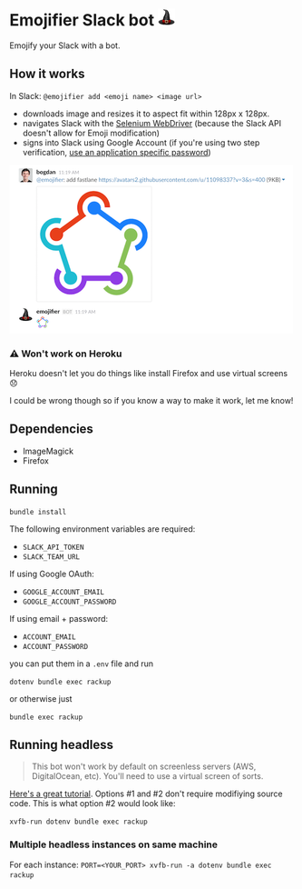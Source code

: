 # Emojifier Slack bot ![](public/hat.png)

Emojify your Slack with a bot.

## How it works

In Slack: `@emojifier add <emoji name> <image url>`

- downloads image and resizes it to aspect fit within 128px x 128px.
- navigates Slack with the [Selenium WebDriver](http://www.seleniumhq.org/projects/webdriver/) (because the Slack API doesn't allow for Emoji modification)
- signs into Slack using Google Account (if you're using two step verification, [use an application specific password](https://support.google.com/accounts/answer/185833))

![](public/demo.png)

### ⚠️  Won't work on Heroku 
Heroku doesn't let you do things like install Firefox and use virtual screens 😞

I could be wrong though so if you know a way to make it work, let me know!

## Dependencies

- ImageMagick
- Firefox

## Running

`bundle install`

The following environment variables are required:

- `SLACK_API_TOKEN`
- `SLACK_TEAM_URL`

If using Google OAuth:

- `GOOGLE_ACCOUNT_EMAIL`
- `GOOGLE_ACCOUNT_PASSWORD`

If using email + password:

- `ACCOUNT_EMAIL`
- `ACCOUNT_PASSWORD`

you can put them in a `.env` file and run

`dotenv bundle exec rackup`

or otherwise just

`bundle exec rackup`

## Running headless

> This bot won't work by default on screenless servers (AWS, DigitalOcean, etc). You'll need to use a virtual screen of sorts.

[Here's a great tutorial](http://elementalselenium.com/tips/38-headless). Options #1 and #2 don't require modifiying source code. This is what option #2 would look like:

`xvfb-run dotenv bundle exec rackup`

### Multiple headless instances on same machine

For each instance:
`PORT=<YOUR_PORT> xvfb-run -a dotenv bundle exec rackup`
